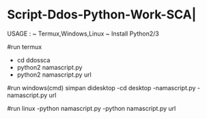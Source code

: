 # Script-Ddos-Python-Work-SCA|

USAGE : 
~ Termux,Windows,Linux
~ Install Python2/3

#run termux
- cd ddossca
- python2 namascript.py
- python2 namascript.py url

#run windows(cmd)
simpan didesktop
-cd desktop
-namascript.py
-namascript.py url

#run linux
-python namascript.py
-python namascript.py url

